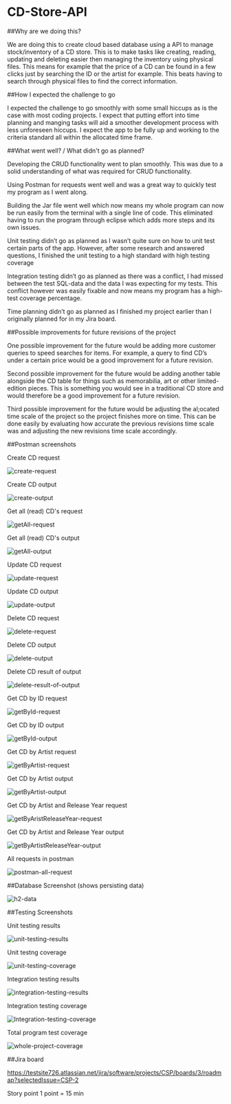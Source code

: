 # CD-Store-API

##Why are we doing this?  

We are doing this to create cloud based database using a API to manage stock/inventory of a CD store. This is to make tasks like creating, reading, updating and deleting easier then managing the inventory using physical files. This means for example that the price of a CD can be found in a few clicks just by searching the ID or the artist for example. This beats having to search through physical files to find the correct information.
   
   
   
##How I expected the challenge to go 

I expected the challenge to go smoothly with some small hiccups as is the case with most coding projects. I expect that putting effort into time planning and manging tasks will aid a smoother development process with less unforeseen hiccups. I expect the app to be fully up and working to the criteria standard all within the allocated time frame. 



##What went well? / What didn't go as planned?  

Developing the CRUD functionality went to plan smoothly. This was due to a solid understanding of what was required for CRUD functionality. 

Using Postman for requests went well and was a great way to quickly test my program as I went along.

Building the Jar file went well which now means my whole program can now be run easily from the terminal with a single line of code. This eliminated having to run the program through eclipse which adds more steps and its own issues.

Unit testing didn’t go as planned as I wasn’t quite sure on how to unit test certain parts of the app. However, after some research and answered questions, I finished the unit testing to a high standard with high testing coverage 

Integration testing didn’t go as planned as there was a conflict, I had missed between the test SQL-data and the data I was expecting for my tests. This conflict however was easily fixable and now means my program has a high-test coverage percentage.

Time planning didn’t go as planned as I finished my project earlier than I originally planned for in my Jira board.



##Possible improvements for future revisions of the project

One possible improvement for the future would be adding more customer queries to speed searches for items. For example, a query to find CD’s under a certain price would be a good improvement for a future revision.

Second possible improvement for the future would be adding another table alongside the CD table for things such as memorabilia, art or other limited-edition pieces. This is something you would see in a traditional CD store and would therefore be a good improvement for a future revision.

Third possible improvement for the future would be adjusting the al;ocated time scale of the project so the project finishes more on time. This can be done easily by evaluating how accurate the previous revisions time scale was and adjusting the new revisions time scale accordingly.



##Postman screenshots

Create CD request 

![create-request](https://user-images.githubusercontent.com/80534190/144249663-047a58c3-e841-499e-824f-d3775af39bde.JPG)

Create CD output 

![create-output](https://user-images.githubusercontent.com/80534190/144249729-3a9ec785-182a-488d-a32d-7c90988c1ed6.JPG)

Get all (read) CD's request

![getAll-request](https://user-images.githubusercontent.com/80534190/144250102-c52c42bf-8879-48eb-a4e7-725b13653340.JPG)

Get all (read) CD's output 

![getAll-output](https://user-images.githubusercontent.com/80534190/144250148-75340a92-6866-4f7e-bf93-12abf376c0ee.JPG)

Update CD request

![update-request](https://user-images.githubusercontent.com/80534190/144250201-bc2127b8-a1de-4422-aeaf-7fc3f4aba780.JPG)

Update CD output

![update-output](https://user-images.githubusercontent.com/80534190/144250245-bfc745a0-83e1-47bf-97d5-c35dc35e193f.JPG)

Delete CD request 

![delete-request](https://user-images.githubusercontent.com/80534190/144249809-a252d3f0-7e16-4842-9cbb-7c077c3ee895.JPG)

Delete CD output 

![delete-output](https://user-images.githubusercontent.com/80534190/144249841-d3e48f2f-f2cc-47e2-a971-1069dfc4b2a0.JPG)

Delete CD result of output

![delete-result-of-output](https://user-images.githubusercontent.com/80534190/144249913-59ca47f9-1367-44e1-9309-7adbd731494a.JPG)

Get CD by ID request 

![getById-request](https://user-images.githubusercontent.com/80534190/144250375-f5607d4d-1a65-49ce-92e6-f95d0aeda09e.JPG)

Get CD by ID output

![getById-output](https://user-images.githubusercontent.com/80534190/144250413-de858187-2654-4f97-8a22-56234bacbb5d.JPG)

Get CD by Artist request 

![getByArtist-request](https://user-images.githubusercontent.com/80534190/144250502-d5ea9649-c415-4efb-97e5-ea47ff7d049f.JPG)

Get CD by Artist output 

![getByArtist-output](https://user-images.githubusercontent.com/80534190/144250579-8d80450a-5aa2-42dc-aeba-9fee59b80021.JPG)

Get CD by Artist and Release Year request 

![getByAristReleaseYear-request ](https://user-images.githubusercontent.com/80534190/144250745-0db4bfeb-2047-4506-86f4-f4ca0fc0a47c.JPG)

Get CD by Artist and Release Year output 

![getByArtistReleaseYear-output](https://user-images.githubusercontent.com/80534190/144252452-bbdb42d9-fa2f-46d5-a7e9-824e27e094ac.JPG)

All requests in postman 

![postman-all-request](https://user-images.githubusercontent.com/80534190/144251192-112c9dc5-ee48-446b-92f9-89a089a2de5f.JPG)



##Database Screenshot (shows persisting data) 

![h2-data](https://user-images.githubusercontent.com/80534190/144251084-8b8b80d3-ebba-490f-9f80-b9aef10b233a.JPG)



##Testing Screenshots 

Unit testing results

![unit-testing-results](https://user-images.githubusercontent.com/80534190/144251409-db849c78-a491-4cbf-b1a4-2fa465e9507c.JPG)

Unit testng coverage

![unit-testing-coverage](https://user-images.githubusercontent.com/80534190/144251453-cab4fbab-5dab-490b-9be3-a1c96e8f33c9.JPG)

Integration testing results 

![integration-testing-results](https://user-images.githubusercontent.com/80534190/144251554-e5534eac-7d0f-4c28-acea-3c3dc2c8b19b.JPG)

Integration testing coverage 

![Integration-testing-coverage](https://user-images.githubusercontent.com/80534190/144251602-5294c204-5d89-429d-a51c-ec80ed0c64cf.JPG)

Total program test coverage

![whole-project-coverage](https://user-images.githubusercontent.com/80534190/144251673-4580cbd2-0aa8-497d-af02-959e3bc1b840.JPG)



##Jira board 

https://testsite726.atlassian.net/jira/software/projects/CSP/boards/3/roadmap?selectedIssue=CSP-2

Story point 
1 point = 15 min

